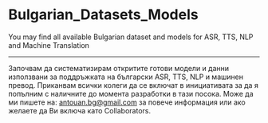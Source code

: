 # Bulgarian_Datasets_Models
You may find all available Bulgarian dataset and models for ASR, TTS, NLP and Machine Translation
__________________________
Започвам да систематизирам откритите готови модели и данни използвани за поддръжката на български ASR, TTS, NLP и машинен превод. 
Приканвам всички колеги да се включат в инициативата за да я попълним с наличните до момента разработки в тази посока. 
Може да ми пишете на: antouan.bg@gmail.com за повече информация или ако желаете да Ви включа като Collaborators.
